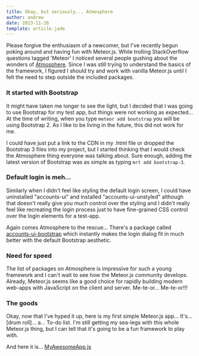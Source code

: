 ```yaml
---
title: Okay, but seriously... Atmosphere
author: andrew
date: 2013-11-26
template: article.jade
---
```


Please forgive the enthusiasm of a newcomer, but I've recently begun poking around and having fun with Meteor.js. While trolling StackOverflow questions tagged 'Meteor' I noticed several people gushing about the wonders of [Atmosphere](https://atmosphere.meteor.com). Since I was still trying to understand the basics of the framework, I figured I should try and work with vanilla Meteor.js until I felt the need to step outside the included packages.

### It started with Bootstrap

It might have taken me longer to see the light, but I decided that I was going to use Bootstrap for my test app, but things were not working as expected... At the time of writing, when you type `meteor add bootstrap` you will be using Bootstrap 2. As I like to be living in the future, this did not work for me.

I could have just put a link to the CDN in my .html file or dropped the Bootstrap 3 files into my project, but I started thinking that I would check the Atmosphere thing everyone was talking about. Sure enough, adding the latest version of Bootstrap was as simple as typing `mrt add bootstrap-3`.

### Default login is meh...

Similarly when I didn't feel like styling the default login screen, I could have uninstalled "accounts-ui" and installed "accounts-ui-unstyled" although that doesn't really give you much control over the styling and I didn't really feel like recreating the login process just to have fine-grained CSS control over the login elements for a test-app.

Again comes Atmosphere to the rescue... There's a package called [accounts-ui-bootstrap](https://atmosphere.meteor.com/package/accounts-ui-bootstrap-3) which instantly makes the login dialog fit in much better with the default Bootstrap aesthetic.

### Need for speed

The list of packages on Atmosphere is impressive for such a young framework and I can't wait to see how the Meteor.js community develops. Already, Meteor.js seems like a good choice for rapidly building modern web-apps with JavaScript on the client and server. Me-te-or... Me-te-or!!!

### The goods

Okay, now that I've hyped it up, here is my first simple Meteor.js app... It's... [drum roll]... a... To-do list. I'm still getting my sea-legs with this whole Meteor.js thing, but I can tell that it's going to be a fun framework to play with.

And here it is... [MyAwesomeApp.js](http://andyroo2000-todo-list.meteor.com/)
